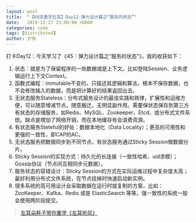 ```yaml
---
layout: post
title:  "【60天重学左耳】Day12-弹力设计篇之“服务的状态”"
date:   2019-12-27 23:00:00 +0800
categories: code
tags: [Distributed]
author: 方伟
---
```


打卡Day12：今天学习了《45｜弹力设计篇之“服务的状态”》，我的收获如下：

1. 状态：就是为了保留程序的一些数据或是上下文。比如登陆Session、业务逻辑运行上下文Context。
2. 函数式编程：immutable不变的，只描述其逻辑和算法，根本不保存数据，也不会修改输入的数据，而是把计算好的结果返回出去。
3. 无状态服务Stateless：分布式服务设计的最佳实践和铁律，扩展性和运维方便，可以随意增减节点，随意搬迁，无明显副作用。需要保状态保存到第三方有状态的存储服务，如Redis、MySQL、Zookeeper、Etcd、或分布式文件系统。缺点是增加了网络开销，而在本地缓存有会浪费资源。
4. 有状态服务Steteful的好处：数据本地化（Data Locality）；更高的可用性和更强的一致性，即CAP的AC。
5. 无状态服务把数据同步到不同节点，有状态服务通过Sticky Session做数据分片。
6. Sticky Session的实现方式：持久化的长连接（一致性哈希、uid求模）；Gossip协议（节点间互相同步元数据）。
7. 服务状态的容错设计：Sticky Session的方式在实际运维过程中复杂度太高；最好利用分布式文件系统，在节点挂掉时快速启动新实例。
8. 很多系统的高可用设计会采取数据在运行时就复制的方案，比如：ZooKeeper、Kafka、Redis 或是 ElasticSearch 等等。强一致性的系统一般会使用两阶段提交。

> [左耳朵耗子带你重学《左耳听风》](https://time.geekbang.org/column/article/177414?utm_term=zeusL3AA0&utm_source=wechat&utm_medium=chongxuedaka)


